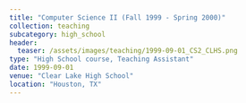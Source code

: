 ```yaml
---
title: "Computer Science II (Fall 1999 - Spring 2000)"
collection: teaching
subcategory: high_school
header: 
  teaser: /assets/images/teaching/1999-09-01_CS2_CLHS.png
type: "High School course, Teaching Assistant"
date: 1999-09-01
venue: "Clear Lake High School"
location: "Houston, TX"
---
```


